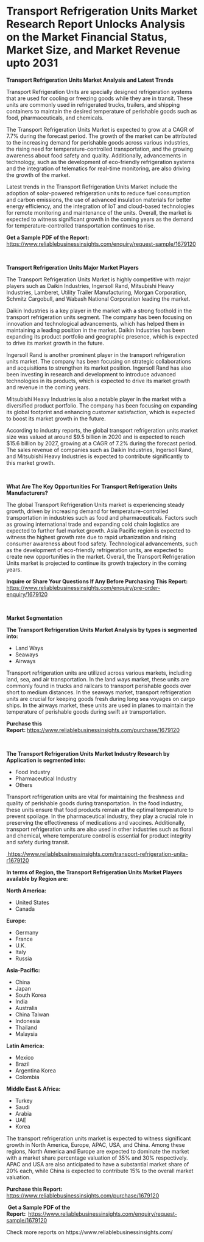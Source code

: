 <p><h1>Transport Refrigeration Units Market Research Report Unlocks Analysis on the Market Financial Status, Market Size, and Market Revenue upto 2031</h1></p><p><strong>Transport Refrigeration Units Market Analysis and Latest Trends</strong></p>
<p><p>Transport Refrigeration Units are specially designed refrigeration systems that are used for cooling or freezing goods while they are in transit. These units are commonly used in refrigerated trucks, trailers, and shipping containers to maintain the desired temperature of perishable goods such as food, pharmaceuticals, and chemicals.</p><p>The Transport Refrigeration Units Market is expected to grow at a CAGR of 7.7% during the forecast period. The growth of the market can be attributed to the increasing demand for perishable goods across various industries, the rising need for temperature-controlled transportation, and the growing awareness about food safety and quality. Additionally, advancements in technology, such as the development of eco-friendly refrigeration systems and the integration of telematics for real-time monitoring, are also driving the growth of the market.</p><p>Latest trends in the Transport Refrigeration Units Market include the adoption of solar-powered refrigeration units to reduce fuel consumption and carbon emissions, the use of advanced insulation materials for better energy efficiency, and the integration of IoT and cloud-based technologies for remote monitoring and maintenance of the units. Overall, the market is expected to witness significant growth in the coming years as the demand for temperature-controlled transportation continues to rise.</p></p>
<p><strong>Get a Sample PDF of the Report:&nbsp;</strong> <a href="https://www.reliablebusinessinsights.com/enquiry/request-sample/1679120">https://www.reliablebusinessinsights.com/enquiry/request-sample/1679120</a></p>
<p>&nbsp;</p>
<p><strong>Transport Refrigeration Units Major Market Players</strong></p>
<p><p>The Transport Refrigeration Units Market is highly competitive with major players such as Daikin Industries, Ingersoll Rand, Mitsubishi Heavy Industries, Lamberet, Utility Trailer Manufacturing, Morgan Corporation, Schmitz Cargobull, and Wabash National Corporation leading the market.</p><p>Daikin Industries is a key player in the market with a strong foothold in the transport refrigeration units segment. The company has been focusing on innovation and technological advancements, which has helped them in maintaining a leading position in the market. Daikin Industries has been expanding its product portfolio and geographic presence, which is expected to drive its market growth in the future.</p><p>Ingersoll Rand is another prominent player in the transport refrigeration units market. The company has been focusing on strategic collaborations and acquisitions to strengthen its market position. Ingersoll Rand has also been investing in research and development to introduce advanced technologies in its products, which is expected to drive its market growth and revenue in the coming years.</p><p>Mitsubishi Heavy Industries is also a notable player in the market with a diversified product portfolio. The company has been focusing on expanding its global footprint and enhancing customer satisfaction, which is expected to boost its market growth in the future.</p><p>According to industry reports, the global transport refrigeration units market size was valued at around $9.5 billion in 2020 and is expected to reach $15.6 billion by 2027, growing at a CAGR of 7.2% during the forecast period. The sales revenue of companies such as Daikin Industries, Ingersoll Rand, and Mitsubishi Heavy Industries is expected to contribute significantly to this market growth.</p></p>
<p>&nbsp;</p>
<p><strong>What Are The Key Opportunities For Transport Refrigeration Units Manufacturers?</strong></p>
<p><p>The global Transport Refrigeration Units market is experiencing steady growth, driven by increasing demand for temperature-controlled transportation in industries such as food and pharmaceuticals. Factors such as growing international trade and expanding cold chain logistics are expected to further fuel market growth. Asia Pacific region is expected to witness the highest growth rate due to rapid urbanization and rising consumer awareness about food safety. Technological advancements, such as the development of eco-friendly refrigeration units, are expected to create new opportunities in the market. Overall, the Transport Refrigeration Units market is projected to continue its growth trajectory in the coming years.</p></p>
<p><strong>Inquire or Share Your Questions If Any Before Purchasing This Report:</strong> <a href="https://www.reliablebusinessinsights.com/enquiry/pre-order-enquiry/1679120">https://www.reliablebusinessinsights.com/enquiry/pre-order-enquiry/1679120</a></p>
<p>&nbsp;</p>
<p><strong>Market Segmentation</strong></p>
<p><strong>The Transport Refrigeration Units Market Analysis by types is segmented into:</strong></p>
<p><ul><li>Land Ways</li><li>Seaways</li><li>Airways</li></ul></p>
<p><p>Transport refrigeration units are utilized across various markets, including land, sea, and air transportation. In the land ways market, these units are commonly found in trucks and railcars to transport perishable goods over short to medium distances. In the seaways market, transport refrigeration units are crucial for keeping goods fresh during long sea voyages on cargo ships. In the airways market, these units are used in planes to maintain the temperature of perishable goods during swift air transportation.</p></p>
<p><strong>Purchase this Report:&nbsp;</strong><a href="https://www.reliablebusinessinsights.com/purchase/1679120">https://www.reliablebusinessinsights.com/purchase/1679120</a></p>
<p>&nbsp;</p>
<p><strong>The Transport Refrigeration Units Market Industry Research by Application is segmented into:</strong></p>
<p><ul><li>Food Industry</li><li>Pharmaceutical Industry</li><li>Others</li></ul></p>
<p><p>Transport refrigeration units are vital for maintaining the freshness and quality of perishable goods during transportation. In the food industry, these units ensure that food products remain at the optimal temperature to prevent spoilage. In the pharmaceutical industry, they play a crucial role in preserving the effectiveness of medications and vaccines. Additionally, transport refrigeration units are also used in other industries such as floral and chemical, where temperature control is essential for product integrity and safety during transit.</p></p>
<p><a href="https://www.reliablebusinessinsights.com/transport-refrigeration-units-r1679120">&nbsp;https://www.reliablebusinessinsights.com/transport-refrigeration-units-r1679120</a></p>
<p><strong>In terms of Region, the Transport Refrigeration Units Market Players available by Region are:</strong></p>
<p>
    <p> <strong> North America: </strong>
        <ul>
            <li>United States</li>
            <li>Canada</li>
        </ul>
        </p> 
    <p> <strong> Europe: </strong>
        <ul>
            <li>Germany</li>
            <li>France</li>
            <li>U.K.</li>
            <li>Italy</li>
            <li>Russia</li>
        </ul>
        </p> 
    <p> <strong> Asia-Pacific: </strong>
        <ul>
            <li>China</li>
            <li>Japan</li>
            <li>South Korea</li>
            <li>India</li>
            <li>Australia</li>
            <li>China Taiwan</li>
            <li>Indonesia</li>
            <li>Thailand</li>
            <li>Malaysia</li>
        </ul>
        </p> 
    <p> <strong> Latin America: </strong>
        <ul>
            <li>Mexico</li>
            <li>Brazil</li>
            <li>Argentina Korea</li>
            <li>Colombia</li>
        </ul>
        </p> 
    <p> <strong> Middle East & Africa: </strong>
        <ul>
            <li>Turkey</li>
            <li>Saudi</li>
            <li>Arabia</li>
            <li>UAE</li>
            <li>Korea</li>
        </ul>
    </p>
    </p>
<p><p>The transport refrigeration units market is expected to witness significant growth in North America, Europe, APAC, USA, and China. Among these regions, North America and Europe are expected to dominate the market with a market share percentage valuation of 35% and 30% respectively. APAC and USA are also anticipated to have a substantial market share of 20% each, while China is expected to contribute 15% to the overall market valuation.</p></p>
<p><strong>Purchase this Report: </strong><a href="https://www.reliablebusinessinsights.com/purchase/1679120">https://www.reliablebusinessinsights.com/purchase/1679120</a></p>
<p>&nbsp;<strong>Get a Sample PDF of the Report:&nbsp;&nbsp;</strong><a href="https://www.reliablebusinessinsights.com/enquiry/request-sample/1679120">https://www.reliablebusinessinsights.com/enquiry/request-sample/1679120</a></p>
<p><strong></strong></p>
<p>Check more reports on https://www.reliablebusinessinsights.com/</p>